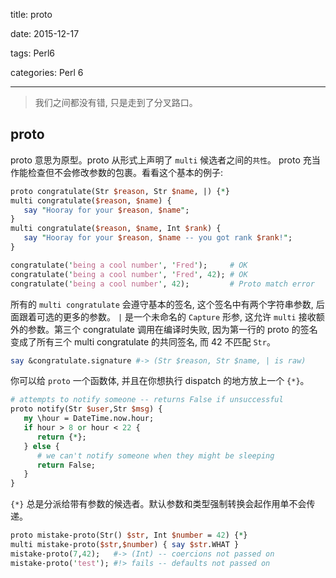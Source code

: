 title:  proto

date: 2015-12-17

tags: Perl6

categories: Perl 6

---

<blockquote class='blockquote-center'> 我们之间都没有错, 只是走到了分叉路口。</blockquote>

## proto

proto 意思为原型。proto 从形式上声明了 `multi` 候选者之间的`共性`。 proto 充当作能检查但不会修改参数的包裹。看看这个基本的例子:



``` perl
proto congratulate(Str $reason, Str $name, |) {*}
multi congratulate($reason, $name) {
   say "Hooray for your $reason, $name";
}
multi congratulate($reason, $name, Int $rank) {
   say "Hooray for your $reason, $name -- you got rank $rank!";
}

congratulate('being a cool number', 'Fred');     # OK
congratulate('being a cool number', 'Fred', 42); # OK
congratulate('being a cool number', 42);         # Proto match error
```

所有的 `multi congratulate` 会遵守基本的签名, 这个签名中有两个字符串参数, 后面跟着可选的更多的参数。 `|` 是一个未命名的 `Capture` 形参, 这允许 `multi` 接收额外的参数。第三个 congratulate 调用在编译时失败, 因为第一行的 proto 的签名变成了所有三个 multi congratulate 的共同签名, 而 42 不匹配 `Str`。

``` perl
say &congratulate.signature #-> (Str $reason, Str $name, | is raw)
```

你可以给 `proto` 一个函数体, 并且在你想执行 dispatch 的地方放上一个 `{*}`。

``` perl
# attempts to notify someone -- returns False if unsuccessful
proto notify(Str $user,Str $msg) {
   my \hour = DateTime.now.hour;
   if hour > 8 or hour < 22 {
      return {*};
   } else {
      # we can't notify someone when they might be sleeping
      return False;
   }
}
```

`{*}` 总是分派给带有参数的候选者。默认参数和类型强制转换会起作用单不会传递。

``` perl
proto mistake-proto(Str() $str, Int $number = 42) {*}
multi mistake-proto($str,$number) { say $str.WHAT }
mistake-proto(7,42);   #-> (Int) -- coercions not passed on
mistake-proto('test'); #!> fails -- defaults not passed on
```

